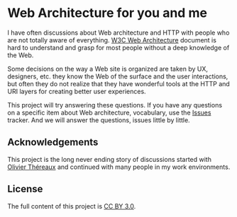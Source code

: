 # Web Architecture for you and me

I have often discussions about Web architecture and HTTP with people who are not totally aware of everything. [W3C Web Architecture](http://www.w3.org/TR/webarch/) document is hard to understand and grasp for most people without a deep knowledge of the Web.

Some decisions on the way a Web site is organized are taken by UX, designers, etc. they know the Web of the surface and the user interactions, but often they do not realize that they have wonderful tools at the HTTP and URI layers for creating better user experiences. 

This project will try answering these questions. 
If you have any questions on a specific item about Web architecture, vocabulary, use the [Issues](https://github.com/karlcow/webarch/issues) tracker.  And we will answer the questions, issues little by little.

## Acknowledgements

This project is the long never ending story of discussions started with [Olivier Théreaux](http://olivier.thereaux.net/) and continued with many people in my work environments.

## License

The full content of this project is [CC BY 3.0](http://creativecommons.org/licenses/by/3.0/).
